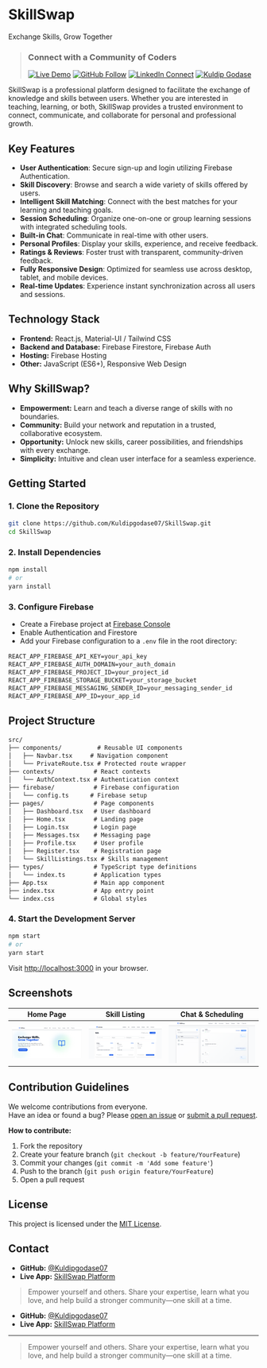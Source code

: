 # SkillSwap
Exchange Skills, Grow Together
> ### Connect with a Community of Coders
>[![Live Demo](https://img.shields.io/badge/Live-Demo-green)](https://skill-swap-1564d.web.app/)
> [![GitHub Follow](https://img.shields.io/github/followers/Kuldipgodase07?label=Follow&style=social)](https://github.com/Kuldipgodase07)
> [![LinkedIn Connect](https://img.shields.io/badge/-Connect%20on%20LinkedIn-blue?style=flat-square&logo=Linkedin&logoColor=white)](https://www.linkedin.com/in/kuldip-godase-b2ba40297/)
> [![Kuldip Godase](https://img.shields.io/badge/-Kuldip%20Godase-blue?style=flat-square)](https://www.linkedin.com/in/kuldip-godase-b2ba40297/)

SkillSwap is a professional platform designed to facilitate the exchange of knowledge and skills between users. Whether you are interested in teaching, learning, or both, SkillSwap provides a trusted environment to connect, communicate, and collaborate for personal and professional growth.



## Key Features

- **User Authentication**: Secure sign-up and login utilizing Firebase Authentication.
- **Skill Discovery**: Browse and search a wide variety of skills offered by users.
- **Intelligent Skill Matching**: Connect with the best matches for your learning and teaching goals.
- **Session Scheduling**: Organize one-on-one or group learning sessions with integrated scheduling tools.
- **Built-in Chat**: Communicate in real-time with other users.
- **Personal Profiles**: Display your skills, experience, and receive feedback.
- **Ratings & Reviews**: Foster trust with transparent, community-driven feedback.
- **Fully Responsive Design**: Optimized for seamless use across desktop, tablet, and mobile devices.
- **Real-time Updates**: Experience instant synchronization across all users and sessions.



## Technology Stack

- **Frontend:** React.js, Material-UI / Tailwind CSS
- **Backend and Database:** Firebase Firestore, Firebase Auth
- **Hosting:** Firebase Hosting
- **Other:** JavaScript (ES6+), Responsive Web Design



## Why SkillSwap?

- **Empowerment:** Learn and teach a diverse range of skills with no boundaries.
- **Community:** Build your network and reputation in a trusted, collaborative ecosystem.
- **Opportunity:** Unlock new skills, career possibilities, and friendships with every exchange.
- **Simplicity:** Intuitive and clean user interface for a seamless experience.



## Getting Started

### 1. Clone the Repository

```bash
git clone https://github.com/Kuldipgodase07/SkillSwap.git
cd SkillSwap
```

### 2. Install Dependencies

```bash
npm install
# or
yarn install
```

### 3. Configure Firebase

- Create a Firebase project at [Firebase Console](https://console.firebase.google.com/)
- Enable Authentication and Firestore
- Add your Firebase configuration to a `.env` file in the root directory:

```
REACT_APP_FIREBASE_API_KEY=your_api_key
REACT_APP_FIREBASE_AUTH_DOMAIN=your_auth_domain
REACT_APP_FIREBASE_PROJECT_ID=your_project_id
REACT_APP_FIREBASE_STORAGE_BUCKET=your_storage_bucket
REACT_APP_FIREBASE_MESSAGING_SENDER_ID=your_messaging_sender_id
REACT_APP_FIREBASE_APP_ID=your_app_id
```

## Project Structure

```
src/
├── components/          # Reusable UI components
│   ├── Navbar.tsx     # Navigation component
│   └── PrivateRoute.tsx # Protected route wrapper
├── contexts/           # React contexts
│   └── AuthContext.tsx # Authentication context
├── firebase/           # Firebase configuration
│   └── config.ts      # Firebase setup
├── pages/              # Page components
│   ├── Dashboard.tsx   # User dashboard
│   ├── Home.tsx        # Landing page
│   ├── Login.tsx       # Login page
│   ├── Messages.tsx    # Messaging page
│   ├── Profile.tsx     # User profile
│   ├── Register.tsx    # Registration page
│   └── SkillListings.tsx # Skills management
├── types/              # TypeScript type definitions
│   └── index.ts        # Application types
├── App.tsx             # Main app component
├── index.tsx           # App entry point
└── index.css           # Global styles
```

### 4. Start the Development Server

```bash
npm start
# or
yarn start
```
Visit [http://localhost:3000](http://localhost:3000) in your browser.



## Screenshots

| Home Page | Skill Listing | Chat & Scheduling |
|-----------|---------------|------------------|
| ![Home Page](https://github.com/Kuldipgodase07/SkillSwap/blob/main/SkillSwap/Images/Home%20Page) | ![Skill Listing](https://github.com/Kuldipgodase07/SkillSwap/blob/main/SkillSwap/Images/Skill%20Listing) | ![Chat & Scheduling](https://github.com/Kuldipgodase07/SkillSwap/blob/main/SkillSwap/Images/Chat%20%26%20Scheduling) |



## Contribution Guidelines

We welcome contributions from everyone.  
Have an idea or found a bug? Please [open an issue](https://github.com/Kuldipgodase07/SkillSwap/issues) or [submit a pull request](https://github.com/Kuldipgodase07/SkillSwap/pulls).

**How to contribute:**
1. Fork the repository
2. Create your feature branch (`git checkout -b feature/YourFeature`)
3. Commit your changes (`git commit -m 'Add some feature'`)
4. Push to the branch (`git push origin feature/YourFeature`)
5. Open a pull request



## License

This project is licensed under the [MIT License](LICENSE).



## Contact

- **GitHub:** [@Kuldipgodase07](https://github.com/Kuldipgodase07)
- **Live App:** [SkillSwap Platform](https://skill-swap-1564d.web.app/)



> Empower yourself and others. Share your expertise, learn what you love, and help build a stronger community—one skill at a time.

- **GitHub:** [@Kuldipgodase07](https://github.com/Kuldipgodase07)
- **Live App:** [SkillSwap Platform](https://skill-swap-1564d.web.app/)

---

> Empower yourself and others. Share your expertise, learn what you love, and help build a stronger community—one skill at a time.
